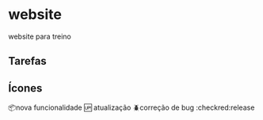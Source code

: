 # website
website para treino

## Tarefas 


## Ícones 

:package:nova funcionalidade
:up: atualização
:beetle:correção de bug
:checkred:release

